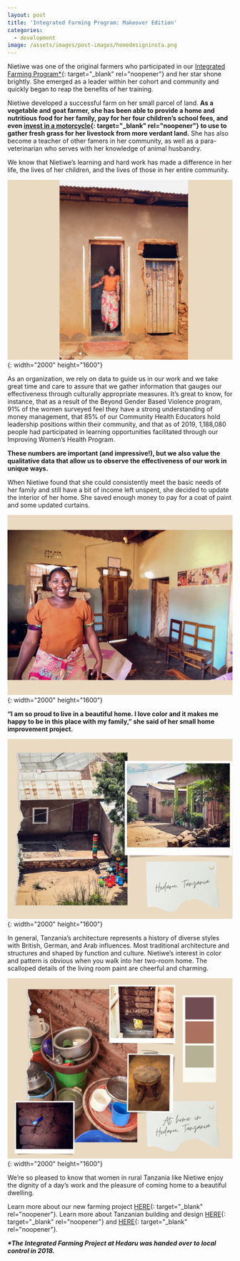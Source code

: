 ```yaml
---
layout: post
title: 'Integrated Farming Program: Makeover Edition'
categories:
  - development
image: /assets/images/post-images/homedesigninsta.png
---
```


Nietiwe was one of the original farmers who participated in our [Integrated Farming Program\*](https://empowertz.org/programs/economicempowerment/){: target="_blank" rel="noopener"} and her star shone brightly. She emerged as a leader within her cohort and community and quickly began to reap the benefits of her training.

Nietiwe developed a successful farm on her small parcel of land. **As a vegetable and goat farmer, she has been able to provide a home and nutritious food for her family, pay for her four children’s school fees, and even&nbsp;[invest in a motorcycle](https://empowertz.org/development/2017/05/01/meet-four-of-the-most-empowered-women-in-tanzania/){: target="_blank" rel="noopener"}&nbsp;to use to gather fresh grass for her livestock from more verdant land.** She has also become a teacher of other famers in her community, as well as a para-veterinarian who serves with her knowledge of animal husbandry.

We know that Nietiwe’s learning and hard work has made a difference in her life, the lives of her children, and the lives of those in her entire community.

![](uploads/add-a-subheading-4.png){: width="2000" height="1600"}

As an organization, we rely on data to guide us in our work and we take great time and care to assure that we gather information that gauges our effectiveness through culturally appropriate measures. It’s great to know, for instance, that as a result of the Beyond Gender Based Violence program, 91% of the women surveyed feel they have a strong understanding of money management, that 85% of our Community Health Educators hold leadership positions within their community, and that as of 2019, 1,188,080 people had participated in learning opportunities facilitated through our Improving Women’s Health Program.

**These numbers are important (and impressive\!), but we also value the qualitative data that allow us to observe the effectiveness of our work in unique ways.**

When Nietiwe found that she could consistently meet the basic needs of her family and still have a bit of income left unspent, she decided to update the interior of her home. She saved enough money to pay for a coat of paint and some updated curtains.

![](uploads/add-a-subheading-5.png){: width="2000" height="1600"}

**“I am so proud to live in a beautiful home. I love color and it makes me happy to be in this place with my family,” she said of her small home improvement project.**

![](uploads/2-2.png){: width="2000" height="1600"}

In general, Tanzania’s architecture represents a history of diverse styles with British, German, and Arab influences. Most traditional architecture and structures and shaped by function and culture. Nietiwe’s interest in color and pattern is obvious when you walk into her two-room home. The scalloped details of the living room paint are cheerful and charming.

![](uploads/1-2.png){: width="2000" height="1600"}

We’re so pleased to know that women in rural Tanzania like Nietiwe enjoy the dignity of a day’s work and the pleasure of coming home to a beautiful dwelling.

Learn more about our new farming project [HERE](https://empowertz.org/development/2020/07/31/farming-at-kirinjiko/){: target="_blank" rel="noopener"}. Learn more about Tanzanian building and design&nbsp;[HERE](https://www.archdaily.com/country/tanzania){: target="_blank" rel="noopener"} and [HERE](https://www.tanzania-experience.com/blog/why-so-many-half-finished-houses/){: target="_blank" rel="noopener"}.

***\*The Integrated Farming Project at Hedaru was handed over to local control in 2018.***
